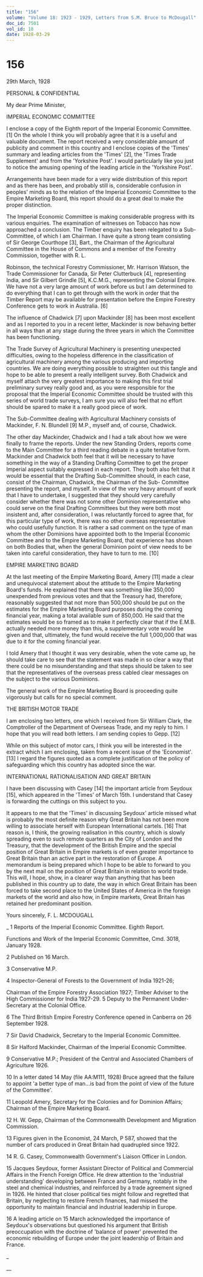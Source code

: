 ```yaml
---
title: "156"
volume: "Volume 18: 1923 - 1929, Letters from S.M. Bruce to McDougall"
doc_id: 7501
vol_id: 18
date: 1928-03-29
---
```


# 156

29th March, 1928

PERSONAL &amp; CONFIDENTIAL

My dear Prime Minister,

IMPERIAL ECONOMIC COMMITTEE

I enclose a copy of the Eighth report of the Imperial Economic Committee. [1] On the whole I think you will probably agree that it is a useful and valuable document. The report received a very considerable amount of publicity and comment in this country and I enclose copies of the 'Times' summary and leading articles from the 'Times' [2], the 'Times Trade Supplement' and from the 'Yorkshire Post'. I would particularly like you just to notice the amusing opening of the leading article in the 'Yorkshire Post'.

Arrangements have been made for a very wide distribution of this report and as there has been, and probably still is, considerable confusion in peoples' minds as to the relation of the Imperial Economic Committee to the Empire Marketing Board, this report should do a great deal to make the proper distinction.

The Imperial Economic Committee is making considerable progress with its various enquiries. The examination of witnesses on Tobacco has now approached a conclusion. The Timber enquiry has been relegated to a Sub-Committee, of which I am Chairman. I have quite a strong team consisting of Sir George Courthope [3], Bart., the Chairman of the Agricultural Committee in the House of Commons and a member of the Forestry Commission, together with R. L.

Robinson, the technical Forestry Commissioner, Mr. Harrison Watson, the Trade Commissioner for Canada, Sir Peter Clutterbuck [4], representing India, and Sir Gilbert Grindle [5], K.C.M.G., representing the Colonial Empire. We have not a very large amount of work before us but I am determined to do everything that I can to get through with the work in order that the Timber Report may be available for presentation before the Empire Forestry Conference gets to work in Australia. [6]

The influence of Chadwick [7] upon Mackinder [8] has been most excellent and as I reported to you in a recent letter, Mackinder is now behaving better in all ways than at any stage during the three years in which the Committee has been functioning.

The Trade Survey of Agricultural Machinery is presenting unexpected difficulties, owing to the hopeless difference in the classification of agricultural machinery among the various producing and importing countries. We are doing everything possible to straighten out this tangle and hope to be able to present a really intelligent survey. Both Chadwick and myself attach the very greatest importance to making this first trial preliminary survey really good and, as you were responsible for the proposal that the Imperial Economic Committee should be trusted with this series of world trade surveys, I am sure you will also feel that no effort should be spared to make it a really good piece of work.

The Sub-Committee dealing with Agricultural Machinery consists of Mackinder, F. N. Blundell [9] M.P., myself and, of course, Chadwick.

The other day Mackinder, Chadwick and I had a talk about how we were finally to frame the reports. Under the new Standing Orders, reports come to the Main Committee for a third reading debate in a quite tentative form. Mackinder and Chadwick both feel that it will be necessary to have something in the way of a Standing Drafting Committee to get the proper Imperial aspect suitably expressed in each report. They both also felt that it would be essential that the Drafting Sub-Committee should, in each case, consist of the Chairman, Chadwick, the Chairman of the Sub- Committee presenting the report, and myself. In view of the very heavy amount of work that I have to undertake, I suggested that they should very carefully consider whether there was not some other Dominion representative who could serve on the final Drafting Committees but they were both most insistent and, after consideration, I was reluctantly forced to agree that, for this particular type of work, there was no other overseas representative who could usefully function. It is rather a sad comment on the type of man whom the other Dominions have appointed both to the Imperial Economic Committee and to the Empire Marketing Board, that experience has shown on both Bodies that, when the general Dominion point of view needs to be taken into careful consideration, they have to turn to me. [10]

EMPIRE MARKETING BOARD

At the last meeting of the Empire Marketing Board, Amery [11] made a clear and unequivocal statement about the attitude to the Empire Marketing Board's funds. He explained that there was something like 350,000 unexpended from previous votes and that the Treasury had, therefore, reasonably suggested that not more than 500,000 should be put on the estimates for the Empire Marketing Board purposes during the coming financial year, making a total available sum of 850,000. He said that the estimates would be so framed as to make it perfectly clear that if the E.M.B. actually needed more money than this, a supplementary vote would be given and that, ultimately, the fund would receive the full 1,000,000 that was due to it for the coming financial year.

I told Amery that I thought it was very desirable, when the vote came up, he should take care to see that the statement was made in so clear a way that there could be no misunderstanding and that steps should be taken to see that the representatives of the overseas press cabled clear messages on the subject to the various Dominions.

The general work of the Empire Marketing Board is proceeding quite vigorously but calls for no special comment.

THE BRITISH MOTOR TRADE

I am enclosing two letters, one which I received from Sir William Clark, the Comptroller of the Department of Overseas Trade, and my reply to him. I hope that you will read both letters. I am sending copies to Gepp. [12]

While on this subject of motor cars, I think you will be interested in the extract which I am enclosing, taken from a recent issue of the 'Economist'. [13] I regard the figures quoted as a complete justification of the policy of safeguarding which this country has adopted since the war.

INTERNATIONAL RATIONALISATION AND GREAT BRITAIN

I have been discussing with Casey [14] the important article from Seydoux [15], which appeared in the 'Times' of March 15th. I understand that Casey is forwarding the cuttings on this subject to you.

It appears to me that the 'Times' in discussing Seydoux' article missed what is probably the most definite reason why Great Britain has not been more willing to associate herself with European International cartels. [16] That reason is, I think, the growing realisation in this country, which is slowly spreading even to such remote quarters as the City of London and the Treasury, that the development of the British Empire and the special position of Great Britain in Empire markets is of even greater importance to Great Britain than an active part in the restoration of Europe. A memorandum is being prepared which I hope to be able to forward to you by the next mail on the position of Great Britain in relation to world trade. This will, I hope, show, in a clearer way than anything that has been published in this country up to date, the way in which Great Britain has been forced to take second place to the United States of America in the foreign markets of the world and also how, in Empire markets, Great Britain has retained her predominant position.

Yours sincerely, F. L. MCDOUGALL 

_ 1 Reports of the Imperial Economic Committee. Eighth Report.

Functions and Work of the Imperial Economic Committee, Cmd. 3018, January 1928.

2 Published on 16 March.

3 Conservative M.P.

4 Inspector-General of Forests to the Government of India 1921-26;

Chairman of the Empire Forestry Association 1927; Timber Adviser to the High Commissioner for India 1927-29. 5 Deputy to the Permanent Under-Secretary at the Colonial Office.

6 The Third British Empire Forestry Conference opened in Canberra on 26 September 1928.

7 Sir David Chadwick, Secretary to the Imperial Economic Committee.

8 Sir Halford Mackinder, Chairman of the Imperial Economic Committee.

9 Conservative M.P.; President of the Central and Associated Chambers of Agriculture 1926.

10 In a letter dated 14 May (file AA:M111, 1928) Bruce agreed that the failure to appoint 'a better type of man...is bad from the point of view of the future of the Committee'.

11 Leopold Amery, Secretary for the Colonies and for Dominion Affairs; Chairman of the Empire Marketing Board.

12 H. W. Gepp, Chairman of the Commonwealth Development and Migration Commission.

13 Figures given in the Economist, 24 March, P 587, showed that the number of cars produced in Great Britain had quadrupled since 1922.

14 R. G. Casey, Commonwealth Government's Liaison Officer in London.

15 Jacques Seydoux, former Assistant Director of Political and Commercial Affairs in the French Foreign Office. He drew attention to the 'industrial understanding' developing between France and Germany, notably in the steel and chemical industries, and reinforced by a trade agreement signed in 1926. He hinted that closer political ties might follow and regretted that Britain, by neglecting to restore French finances, had missed the opportunity to maintain financial and industrial leadership in Europe.

16 A leading article on 15 March acknowledged the importance of Seydoux's observations but questioned his argument that British preoccupation with the doctrine of 'balance of power' prevented the economic rebuilding of Europe under the joint leadership of Britain and France.

_

__
